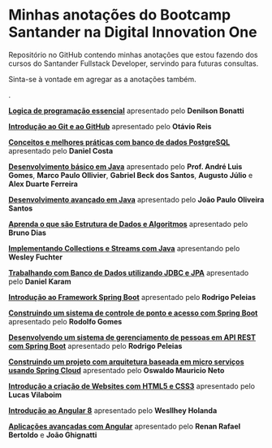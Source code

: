 # Minhas anotações do Bootcamp Santander na Digital Innovation One



Repositório no GitHub contendo minhas anotações que estou fazendo dos cursos do Santander Fullstack Developer, servindo para futuras consultas.

Sinta-se à vontade em agregar as a anotações também. 

.

**[Logica de programação essencial](https://github.com/DavidRufino/Minhas-Anotacoes-Santander-Bootcamp/tree/master/00%20Logica%20de%20programacao%20essencial)** apresentado pelo **Denilson Bonatti**

**[Introdução ao Git e ao GitHub](https://github.com/DavidRufino/Minhas-Anotacoes-Santander-Bootcamp/tree/master/01%20Introducao%20ao%20Git%20e%20ao%20Github)** apresentado pelo **Otávio Reis**

**[Conceitos e melhores práticas com banco de dados PostgreSQL](https://github.com/DavidRufino/Minhas-Anotacoes-Santander-Bootcamp/tree/master/02%20Conceitos%20e%20melhores%20praticas%20com%20bancos%20de%20dados%20PostgreeSQL)** apresentado pelo **Daniel Costa**

**[Desenvolvimento básico em Java](https://github.com/DavidRufino/Minhas-Anotacoes-Santander-Bootcamp/tree/master/03%20Desenvolvimento%20b%C3%A1sico%20em%20Java)** apresentado pelo **Prof. André Luis Gomes**, **Marco Paulo Ollivier**, **Gabriel Beck dos Santos**, **Augusto Júlio** e **Alex Duarte Ferreira**

**[Desenvolvimento avançado em Java](https://github.com/DavidRufino/Minhas-Anotacoes-Santander-Bootcamp/tree/master/04%20Desenvolvimento%20avan%C3%A7ado%20em%20Java)** apresentado pelo **João Paulo Oliveira Santos**

**[Aprenda o que são Estrutura de Dados e Algoritmos](https://github.com/DavidRufino/Minhas-Anotacoes-Santander-Bootcamp/tree/master/05%20Aprenda%20o%20que%20s%C3%A3o%20Estrutura%20de%20Dados%20e%20Algoritmos)** apresentado pelo **Bruno Dias**

**[Implementando Collections e Streams com Java](https://github.com/DavidRufino/Minhas-Anotacoes-Santander-Bootcamp/tree/master/06%20Implementando%20Collections%20e%20Streams%20com%20Java)** apresentando pelo **Wesley Fuchter**

**[Trabalhando com Banco de Dados utilizando JDBC e JPA](https://github.com/DavidRufino/Minhas-Anotacoes-Santander-Bootcamp/tree/master/07%20trabalhando%20com%20Banco%20de%20Dados%20utilizando%20JDBC%20e%20JPA)** apresentado pelo **Daniel Karam**

**[Introdução ao Framework Spring Boot](https://github.com/DavidRufino/Minhas-Anotacoes-Santander-Bootcamp/tree/master/08%20Introdu%C3%A7%C3%A3o%20ao%20Framework%20Spring%20Boot)** apresentado pelo **Rodrigo Peleias**

**[Construindo um sistema de controle de ponto e acesso com Spring Boot](https://github.com/DavidRufino/Minhas-Anotacoes-Santander-Bootcamp/tree/master/09%20Dicas%20da%20Construcao%20do%20sistema%20de%20controle)** apresentado pelo **Rodolfo Gomes**

**[Desenvolvendo um sistema de gerenciamento de pessoas em API REST com Spring Boot](https://github.com/DavidRufino/Minhas-Anotacoes-Santander-Bootcamp/tree/master/10%20Dicas%20de%20Desenvolvimento%20de%20API%20REST%20com%20Spring%20Boot)** apresentado pelo **Rodrigo Peleias**

**[Construindo um projeto com arquitetura baseada em micro serviços usando Spring Cloud](https://github.com/DavidRufino/Minhas-Anotacoes-Santander-Bootcamp/tree/master/11%20Dicas%20de%20Projeto%20Arquitetura%20microservico%20usando%20Spring%20Cloud)** apresentado pelo **Oswaldo Mauricio Neto**

**[Introdução a criação de Websites com HTML5 e CSS3](https://github.com/DavidRufino/Minhas-Anotacoes-Santander-Bootcamp/tree/master/12%20Introdu%C3%A7%C3%A3o%20a%20cria%C3%A7%C3%A3o%20de%20websites%20com%20HTML5%20e%20CSS3)** apresentado pelo **Lucas Vilaboim**

**[Introdução ao Angular 8](https://github.com/DavidRufino/Minhas-Anotacoes-Santander-Bootcamp/tree/master/13%20Introdu%C3%A7%C3%A3o%20ao%20Angular%208)** apresentado pelo **Wesllhey Holanda**

**[Aplicações avançadas com Angular](https://github.com/DavidRufino/Minhas-Anotacoes-Santander-Bootcamp/tree/master/14%20Aplica%C3%A7%C3%A3o%20Avan%C3%A7adas%20com%20Angular)** apresentado pelo **Renan Rafael Bertoldo** e **João Ghignatti**

